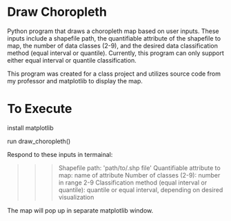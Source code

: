# Draw Choropleth

Python program that draws a choropleth map based on user inputs. These inputs include a shapefile path, the quantifiable attribute of the shapefile to map, the number of data classes (2-9), and the desired data classification method (equal interval or quantile).
Currently, this program can only support either equal interval or quantile classification. 

This program was created for a class project and utilizes source code from my professor and matplotlib to display the map.

# To Execute

install matplotlib

run draw_choropleth()

Respond to these inputs in termainal:

>>> Shapefile path: 'path/to/.shp file'
>>> Quantifiable attribute to map: name of attribute
>>> Number of classes (2-9): number in range 2-9
>>> Classification method (equal interval or quantile): quantile or equal interval, depending on desired visualization

The map will pop up in separate matplotlib window.

